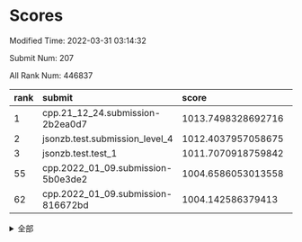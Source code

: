 # Scores

Modified Time: 2022-03-31 03:14:32

Submit Num: 207

All Rank Num: 446837

| rank |               submit               |       score        |       sigma        | pk_num |
| :--- | :--------------------------------- | :----------------- | :----------------- | :----- |
| 1    | cpp.21_12_24.submission-2b2ea0d7   | 1013.7498328692716 | 0.8180513557446423 | 8634   |
| 2    | jsonzb.test.submission_level_4     | 1012.4037957058675 | 0.83807474090347   | 8637   |
| 3    | jsonzb.test.test_1                 | 1011.7070918759842 | 0.7782837798871995 | 8637   |
| 55   | cpp.2022_01_09.submission-5b0e3de2 | 1004.6586053013558 | 0.7334525656286902 | 8637   |
| 62   | cpp.2022_01_09.submission-816672bd | 1004.142586379413  | 0.7061406660718836 | 8633   |


<details>
<summary>全部</summary>

| rank |                 submit                 |       score        |       sigma        | pk_num |
| :--- | :------------------------------------- | :----------------- | :----------------- | :----- |
| 1    | cpp.21_12_24.submission-2b2ea0d7       | 1013.7498328692716 | 0.8180513557446423 | 8634   |
| 2    | jsonzb.test.submission_level_4         | 1012.4037957058675 | 0.83807474090347   | 8637   |
| 3    | jsonzb.test.test_1                     | 1011.7070918759842 | 0.7782837798871995 | 8637   |
| 4    | gobigger.level_3.submission_level_3_33 | 1011.4155875376688 | 0.7669437385478406 | 8633   |
| 5    | gobigger.level_3.submission_level_3_23 | 1011.3423876023015 | 0.7692614618860368 | 8641   |
| 6    | gobigger.level_3.submission_level_3_5  | 1011.3302969143541 | 0.7630496540745862 | 8633   |
| 7    | gobigger.level_3.submission_level_3_3  | 1011.3036946379364 | 0.7724655073711085 | 8637   |
| 8    | gobigger.level_3.submission_level_3_40 | 1011.1247414943934 | 0.760597978613706  | 8635   |
| 9    | gobigger.level_3.submission_level_3_11 | 1010.9376277859059 | 0.7695318508143806 | 8636   |
| 10   | gobigger.level_3.submission_level_3_39 | 1010.9276240858353 | 0.7581145605860641 | 8635   |
| 11   | gobigger.level_3.submission_level_3_0  | 1010.8958753056667 | 0.7622885126573055 | 8639   |
| 12   | gobigger.level_3.submission_level_3_17 | 1010.8128546934582 | 0.7775703903807485 | 8633   |
| 13   | gobigger.level_3.submission_level_3_4  | 1010.6427593183431 | 0.7517247373792694 | 8637   |
| 14   | gobigger.level_3.submission_level_3_9  | 1010.5842705442415 | 0.7599442117426025 | 8635   |
| 15   | gobigger.level_3.submission_level_3_19 | 1010.5463247448403 | 0.7643380689155476 | 8640   |
| 16   | gobigger.level_3.submission_level_3_27 | 1010.543993222683  | 0.7503165348121922 | 8636   |
| 17   | gobigger.level_3.submission_level_3_31 | 1010.4500444372652 | 0.7839907567594128 | 8635   |
| 18   | gobigger.level_3.submission_level_3_48 | 1010.4000845528856 | 0.7365040697964963 | 8633   |
| 19   | gobigger.level_3.submission_level_3_15 | 1010.3934167472331 | 0.7742503707024501 | 8634   |
| 20   | gobigger.level_3.submission_level_3_41 | 1010.3856039958316 | 0.7760041937098435 | 8632   |
| 21   | gobigger.level_3.submission_level_3_26 | 1010.3706920716172 | 0.7456807873887386 | 8639   |
| 22   | gobigger.level_3.submission_level_3_47 | 1010.3381264019083 | 0.7664377039616797 | 8636   |
| 23   | gobigger.level_3.submission_level_3_25 | 1010.3104329447616 | 0.7596501059298463 | 8628   |
| 24   | gobigger.level_3.submission_level_3_21 | 1010.3066221880589 | 0.7471453987421036 | 8629   |
| 25   | gobigger.level_3.submission_level_3_43 | 1010.1249914799681 | 0.7677751944064496 | 8633   |
| 26   | gobigger.level_3.submission_level_3_37 | 1010.0681801701135 | 0.7612197180443536 | 8637   |
| 27   | gobigger.level_3.submission_level_3_44 | 1010.0267702622575 | 0.765227143204729  | 8634   |
| 28   | gobigger.level_3.submission_level_3_2  | 1010.0056954772917 | 0.7584913956896352 | 8631   |
| 29   | gobigger.level_3.submission_level_3_18 | 1009.9559524541861 | 0.7594325567791137 | 8638   |
| 30   | gobigger.level_3.submission_level_3_45 | 1009.922919116291  | 0.7542356076624406 | 8635   |
| 31   | gobigger.level_3.submission_level_3_34 | 1009.922268122663  | 0.7489459719297247 | 8639   |
| 32   | gobigger.level_3.submission_level_3_29 | 1009.9185291531342 | 0.7651416680578286 | 8631   |
| 33   | gobigger.level_3.submission_level_3_46 | 1009.8932942821351 | 0.7609394120315185 | 8642   |
| 34   | gobigger.level_3.submission_level_3_24 | 1009.7546112029529 | 0.7504807119951159 | 8631   |
| 35   | gobigger.level_3.submission_level_3_22 | 1009.7453475033703 | 0.7556975959210334 | 8632   |
| 36   | gobigger.level_3.submission_level_3_12 | 1009.7052884619383 | 0.762824564056494  | 8636   |
| 37   | gobigger.level_3.submission_level_3_6  | 1009.6596817326573 | 0.7368917247245    | 8632   |
| 38   | gobigger.level_3.submission_level_3_13 | 1009.5643241202346 | 0.7646411478975211 | 8637   |
| 39   | gobigger.level_3.submission_level_3_14 | 1009.4988681305273 | 0.7677121033383575 | 8640   |
| 40   | gobigger.level_3.submission_level_3_16 | 1009.4691994903663 | 0.7515942607462905 | 8633   |
| 41   | gobigger.level_3.submission_level_3_49 | 1009.4529022921828 | 0.7527524703138847 | 8631   |
| 42   | gobigger.level_3.submission_level_3_30 | 1009.3313933585281 | 0.73834104360678   | 8637   |
| 43   | gobigger.level_3.submission_level_3_32 | 1009.3291270394793 | 0.7472013659937784 | 8637   |
| 44   | gobigger.level_3.submission_level_3_10 | 1009.258275727174  | 0.7412180366159443 | 8635   |
| 45   | gobigger.level_3.submission_level_3_20 | 1009.1580518858558 | 0.7514797792371328 | 8637   |
| 46   | gobigger.level_3.submission_level_3_35 | 1009.1455992210531 | 0.7526757913254208 | 8631   |
| 47   | gobigger.level_3.submission_level_3_28 | 1009.1431412313161 | 0.7651228990691821 | 8633   |
| 48   | gobigger.level_3.submission_level_3_38 | 1008.9956046602084 | 0.7498480078801791 | 8632   |
| 49   | gobigger.level_3.submission_level_3_7  | 1008.9619090260766 | 0.7688818133537413 | 8634   |
| 50   | gobigger.level_3.submission_level_3_8  | 1008.9546118958541 | 0.7324559197796775 | 8631   |
| 51   | gobigger.level_3.submission_level_3_36 | 1008.6523874524823 | 0.7506053845870105 | 8636   |
| 52   | gobigger.level_3.submission_level_3_1  | 1008.5798647392786 | 0.7457724364467491 | 8636   |
| 53   | gobigger.level_3.submission_level_3_42 | 1007.7545341180411 | 0.7423627126567701 | 8632   |
| 54   | gobigger.level_1.submission_level_1_43 | 1004.9465689190439 | 0.7141893812494452 | 8641   |
| 55   | cpp.2022_01_09.submission-5b0e3de2     | 1004.6586053013558 | 0.7334525656286902 | 8637   |
| 56   | gobigger.level_1.submission_level_1_19 | 1004.4971422187558 | 0.7114837493112791 | 8630   |
| 57   | gobigger.level_1.submission_level_1_27 | 1004.4286432142927 | 0.7144217608007268 | 8632   |
| 58   | gobigger.level_1.submission_level_1_9  | 1004.3174070059986 | 0.7199974201166724 | 8630   |
| 59   | gobigger.level_1.submission_level_1_20 | 1004.3108696061911 | 0.707993868311015  | 8633   |
| 60   | gobigger.level_1.submission_level_1_41 | 1004.1997096796204 | 0.7202592803755214 | 8635   |
| 61   | gobigger.level_1.submission_level_1_39 | 1004.1688864623985 | 0.7222312010693694 | 8634   |
| 62   | cpp.2022_01_09.submission-816672bd     | 1004.142586379413  | 0.7061406660718836 | 8633   |
| 63   | gobigger.level_1.submission_level_1_37 | 1004.0994173058483 | 0.7158351775551367 | 8636   |
| 64   | gobigger.level_1.submission_level_1_36 | 1004.04152404156   | 0.7128177010899461 | 8640   |
| 65   | gobigger.level_1.submission_level_1_5  | 1003.9638705976577 | 0.7286236896539607 | 8633   |
| 66   | gobigger.level_1.submission_level_1_11 | 1003.875807090981  | 0.7242319805695406 | 8633   |
| 67   | gobigger.level_1.submission_level_1_0  | 1003.8741063100816 | 0.7075973639000969 | 8638   |
| 68   | gobigger.level_1.submission_level_1_17 | 1003.8435845513005 | 0.7258412687269804 | 8637   |
| 69   | gobigger.level_1.submission_level_1_31 | 1003.7914172214465 | 0.7094808912810486 | 8635   |
| 70   | gobigger.level_1.submission_level_1_15 | 1003.7694191148782 | 0.7235513140194803 | 8636   |
| 71   | gobigger.level_1.submission_level_1_48 | 1003.7221044191186 | 0.7177670378195913 | 8635   |
| 72   | gobigger.level_1.submission_level_1_12 | 1003.6962157883872 | 0.7186251092379164 | 8635   |
| 73   | gobigger.level_1.submission_level_1_44 | 1003.6510475964963 | 0.7129373713321314 | 8627   |
| 74   | gobigger.level_1.submission_level_1_30 | 1003.6458782524419 | 0.7223243290782366 | 8638   |
| 75   | gobigger.level_1.submission_level_1_4  | 1003.5544039013117 | 0.7193917216122313 | 8633   |
| 76   | gobigger.level_1.submission_level_1_42 | 1003.5337093473964 | 0.7197165068822196 | 8634   |
| 77   | gobigger.level_1.submission_level_1_49 | 1003.5209587457589 | 0.7194961173670403 | 8642   |
| 78   | gobigger.level_1.submission_level_1_16 | 1003.4375617345767 | 0.7078879465592323 | 8637   |
| 79   | gobigger.level_1.submission_level_1_29 | 1003.4206030530637 | 0.7302577197278465 | 8637   |
| 80   | gobigger.level_1.submission_level_1_2  | 1003.3601997895389 | 0.7107133398069401 | 8633   |
| 81   | gobigger.level_1.submission_level_1_47 | 1003.3593032192164 | 0.7121820073097531 | 8631   |
| 82   | gobigger.level_1.submission_level_1_7  | 1003.2815828555118 | 0.7190214620010077 | 8632   |
| 83   | gobigger.level_1.submission_level_1_8  | 1003.2797859614475 | 0.714980575456059  | 8637   |
| 84   | gobigger.level_1.submission_level_1_1  | 1003.263697733575  | 0.7152302253374584 | 8633   |
| 85   | gobigger.level_1.submission_level_1_18 | 1003.2405267537447 | 0.7114703805759631 | 8641   |
| 86   | gobigger.level_1.submission_level_1_10 | 1003.1947475889859 | 0.7179020565584044 | 8631   |
| 87   | gobigger.level_1.submission_level_1_33 | 1003.1785573208359 | 0.7246901757586522 | 8636   |
| 88   | gobigger.level_1.submission_level_1_14 | 1003.1412740550498 | 0.7218760525962455 | 8636   |
| 89   | gobigger.level_1.submission_level_1_35 | 1003.0746641574958 | 0.7132316240417488 | 8636   |
| 90   | gobigger.level_1.submission_level_1_13 | 1003.0704254944721 | 0.7123819719284362 | 8633   |
| 91   | gobigger.level_1.submission_level_1_40 | 1003.0034795893265 | 0.7239432102136076 | 8635   |
| 92   | gobigger.level_1.submission_level_1_32 | 1002.9982401570671 | 0.7168153429064283 | 8632   |
| 93   | gobigger.level_1.submission_level_1_25 | 1002.952306683841  | 0.7031066122214481 | 8634   |
| 94   | gobigger.level_1.submission_level_1_23 | 1002.9105940303488 | 0.7282365998670576 | 8631   |
| 95   | gobigger.level_1.submission_level_1_34 | 1002.8856010034086 | 0.7170092128871562 | 8630   |
| 96   | gobigger.level_1.submission_level_1_28 | 1002.8813337068558 | 0.7231450412756056 | 8636   |
| 97   | gobigger.level_1.submission_level_1_26 | 1002.8599026105433 | 0.7107298067746123 | 8639   |
| 98   | gobigger.level_1.submission_level_1_24 | 1002.8124963175595 | 0.7189092147359192 | 8637   |
| 99   | gobigger.level_1.submission_level_1_3  | 1002.7571326650856 | 0.7173182568539859 | 8633   |
| 100  | gobigger.level_1.submission_level_1_38 | 1002.4675058984858 | 0.713523466899452  | 8631   |
| 101  | gobigger.level_1.submission_level_1_46 | 1002.4141343117599 | 0.7212316732160625 | 8632   |
| 102  | gobigger.level_1.submission_level_1_6  | 1002.3981371502421 | 0.7119889113806482 | 8636   |
| 103  | gobigger.level_1.submission_level_1_22 | 1002.3611938798481 | 0.7163151477242676 | 8634   |
| 104  | gobigger.level_1.submission_level_1_21 | 1002.0151363856805 | 0.703918328170737  | 8631   |
| 105  | gobigger.level_1.submission_level_1_45 | 1001.6136849690116 | 0.7175697474531343 | 8632   |
| 106  | gobigger.random.submission_random_12   | 997.5066534569893  | 0.7052512035955396 | 8633   |
| 107  | gobigger.random.submission_random_3    | 997.0980033218335  | 0.7182946834937014 | 8638   |
| 108  | gobigger.random.submission_random_49   | 996.9720191768118  | 0.7008373242537473 | 8633   |
| 109  | gobigger.random.submission_random_41   | 996.9468654865046  | 0.6941548615873139 | 8635   |
| 110  | gobigger.random.submission_random_40   | 996.8135702697116  | 0.723708988890343  | 8626   |
| 111  | gobigger.random.submission_random_4    | 996.7862747418069  | 0.711209735661808  | 8629   |
| 112  | gobigger.random.submission_random_34   | 996.6908333472873  | 0.700250036286746  | 8635   |
| 113  | gobigger.random.submission_random_1    | 996.6442610791418  | 0.733269529870897  | 8633   |
| 114  | gobigger.random.submission_random_10   | 996.5521738499309  | 0.7050191577248881 | 8638   |
| 115  | gobigger.random.submission_random_18   | 996.4708903804426  | 0.7117038977467628 | 8639   |
| 116  | gobigger.random.submission_random_9    | 996.404495677458   | 0.7263124069183469 | 8635   |
| 117  | gobigger.random.submission_random_22   | 996.3966533327573  | 0.7062485309719742 | 8632   |
| 118  | gobigger.random.submission_random_7    | 996.3700495424057  | 0.7031662342733993 | 8637   |
| 119  | gobigger.random.submission_random_30   | 996.3592471155924  | 0.7315261942074253 | 8631   |
| 120  | gobigger.random.submission_random_44   | 996.3419276352357  | 0.720684331004044  | 8634   |
| 121  | gobigger.random.submission_random_15   | 996.2886905454862  | 0.7285008340319336 | 8635   |
| 122  | gobigger.random.submission_random_2    | 996.1953609904244  | 0.7084992189697419 | 8638   |
| 123  | gobigger.random.submission_random_35   | 996.113074553237   | 0.7106656110252859 | 8639   |
| 124  | gobigger.random.submission_random_23   | 996.0851358729744  | 0.7140237163318505 | 8638   |
| 125  | gobigger.random.submission_random_32   | 996.062748993124   | 0.7028342169370793 | 8636   |
| 126  | gobigger.random.submission_random_14   | 996.0476650022672  | 0.7099227498759598 | 8632   |
| 127  | gobigger.random.submission_random_24   | 996.0453562649328  | 0.7254146423564654 | 8632   |
| 128  | gobigger.random.submission_random_31   | 996.0051656695379  | 0.7117930169603489 | 8633   |
| 129  | gobigger.random.submission_random_42   | 995.9859029436836  | 0.7042139197639122 | 8638   |
| 130  | gobigger.random.submission_random_19   | 995.9474775751564  | 0.7061312568069691 | 8638   |
| 131  | gobigger.random.submission_random_45   | 995.9186375041631  | 0.7038213900060784 | 8631   |
| 132  | gobigger.random.submission_random_25   | 995.8468901218375  | 0.7161874560018577 | 8634   |
| 133  | gobigger.random.submission_random_13   | 995.8465615000883  | 0.7015770593729141 | 8635   |
| 134  | gobigger.random.submission_random_39   | 995.7588967197285  | 0.7241059775624943 | 8634   |
| 135  | gobigger.random.submission_random_29   | 995.7447739710802  | 0.6948344119075018 | 8633   |
| 136  | gobigger.random.submission_random_20   | 995.7016681030241  | 0.7094661796457497 | 8637   |
| 137  | gobigger.random.submission_random_43   | 995.6089237164565  | 0.7106098211565979 | 8627   |
| 138  | gobigger.random.submission_random_11   | 995.5717275979588  | 0.7146535085100105 | 8639   |
| 139  | gobigger.random.submission_random_8    | 995.5223639189129  | 0.7362039762015243 | 8636   |
| 140  | gobigger.random.submission_random_47   | 995.5194346108725  | 0.7256288729008646 | 8636   |
| 141  | gobigger.random.submission_random_48   | 995.5178570830986  | 0.696805691737948  | 8635   |
| 142  | gobigger.random.submission_random_33   | 995.5064786594091  | 0.7038985919877417 | 8634   |
| 143  | gobigger.random.submission_random_37   | 995.4953524261282  | 0.7150347172729128 | 8632   |
| 144  | gobigger.random.submission_random_46   | 995.3740613258722  | 0.7120635567442573 | 8634   |
| 145  | gobigger.random.submission_random_28   | 995.3459286016437  | 0.7086681737205851 | 8636   |
| 146  | gobigger.random.submission_random_16   | 995.2939618390967  | 0.7067646481931854 | 8638   |
| 147  | gobigger.random.submission_random_38   | 995.2908571899264  | 0.7232290208517514 | 8635   |
| 148  | gobigger.random.submission_random_0    | 995.1666056195534  | 0.7118830895565332 | 8636   |
| 149  | gobigger.random.submission_random_5    | 995.1583738212291  | 0.7288693312060539 | 8640   |
| 150  | gobigger.random.submission_random_6    | 995.022286278      | 0.7236062405834699 | 8638   |
| 151  | gobigger.random.submission_random_26   | 995.0125122956464  | 0.7103496296685032 | 8637   |
| 152  | gobigger.random.submission_random_27   | 994.6370800494526  | 0.7064822852383982 | 8636   |
| 153  | gobigger.random.submission_random_36   | 994.3045164275381  | 0.7024746280330306 | 8636   |
| 154  | gobigger.random.submission_random_17   | 994.2844433093486  | 0.7271591042219012 | 8631   |
| 155  | gobigger.random.submission_random_21   | 994.1291155200142  | 0.7151851706187612 | 8628   |
| 156  | gobigger.level_2.submission_level_2_30 | 994.0540139790402  | 0.7371879742379406 | 8635   |
| 157  | gobigger.level_2.submission_level_2_47 | 993.9158031321873  | 0.7238075386743387 | 8637   |
| 158  | gobigger.level_2.submission_level_2_24 | 993.7893816050655  | 0.7307159755259138 | 8635   |
| 159  | gobigger.level_2.submission_level_2_6  | 993.4363751103491  | 0.7432432985134899 | 8631   |
| 160  | gobigger.level_2.submission_level_2_23 | 993.4235933163493  | 0.7312107208704232 | 8629   |
| 161  | gobigger.level_2.submission_level_2_1  | 993.2930257416826  | 0.7198345069780019 | 8636   |
| 162  | gobigger.level_2.submission_level_2_19 | 993.0918950018386  | 0.7477848480352896 | 8637   |
| 163  | gobigger.level_2.submission_level_2_39 | 993.0850010071297  | 0.7368354947598559 | 8632   |
| 164  | gobigger.level_2.submission_level_2_14 | 993.0184815004878  | 0.7290307485827807 | 8635   |
| 165  | gobigger.level_2.submission_level_2_42 | 992.9598587277216  | 0.7402150819875941 | 8638   |
| 166  | gobigger.level_2.submission_level_2_4  | 992.864370407245   | 0.7336955356822519 | 8633   |
| 167  | gobigger.level_2.submission_level_2_31 | 992.8568434051075  | 0.7399330207657576 | 8635   |
| 168  | gobigger.level_2.submission_level_2_18 | 992.843430995752   | 0.753661184534612  | 8631   |
| 169  | gobigger.level_2.submission_level_2_28 | 992.8181345511523  | 0.7483148881738876 | 8635   |
| 170  | gobigger.level_2.submission_level_2_46 | 992.7125529524485  | 0.749029165099886  | 8641   |
| 171  | gobigger.level_2.submission_level_2_9  | 992.7113327251932  | 0.7443643313512092 | 8631   |
| 172  | gobigger.level_2.submission_level_2_34 | 992.6489123510231  | 0.7312290124794305 | 8632   |
| 173  | gobigger.level_2.submission_level_2_38 | 992.6077095729921  | 0.7265570152827421 | 8638   |
| 174  | gobigger.level_2.submission_level_2_29 | 992.507994083611   | 0.7500612049141302 | 8635   |
| 175  | gobigger.level_2.submission_level_2_41 | 992.3988332702644  | 0.7400033717641893 | 8639   |
| 176  | gobigger.level_2.submission_level_2_45 | 992.3737551695574  | 0.7285222042156364 | 8636   |
| 177  | gobigger.level_2.submission_level_2_21 | 992.3544161556755  | 0.7450951581571478 | 8633   |
| 178  | gobigger.level_2.submission_level_2_35 | 992.3494788339565  | 0.7566422564655428 | 8638   |
| 179  | gobigger.level_2.submission_level_2_43 | 992.3052448723672  | 0.7530640127559055 | 8637   |
| 180  | gobigger.level_2.submission_level_2_44 | 992.267714220578   | 0.7341275970570453 | 8631   |
| 181  | gobigger.level_2.submission_level_2_5  | 992.2283154984376  | 0.7720517319396085 | 8633   |
| 182  | gobigger.level_2.submission_level_2_33 | 992.1710411391755  | 0.7369606016901878 | 8634   |
| 183  | gobigger.level_2.submission_level_2_13 | 992.1529277380212  | 0.7626320013140667 | 8636   |
| 184  | gobigger.level_2.submission_level_2_20 | 992.0828229469174  | 0.7579217740759324 | 8633   |
| 185  | gobigger.level_2.submission_level_2_8  | 992.0282065482728  | 0.7521689269244587 | 8635   |
| 186  | gobigger.level_2.submission_level_2_32 | 991.9920846017691  | 0.7650471839230323 | 8636   |
| 187  | gobigger.level_2.submission_level_2_2  | 991.8335503451161  | 0.7569162731603563 | 8632   |
| 188  | gobigger.level_2.submission_level_2_11 | 991.7440583105955  | 0.764605448537962  | 8637   |
| 189  | gobigger.level_2.submission_level_2_3  | 991.7246852214494  | 0.7333406998020152 | 8638   |
| 190  | gobigger.level_2.submission_level_2_22 | 991.6784503083293  | 0.7508355146116052 | 8631   |
| 191  | gobigger.level_2.submission_level_2_37 | 991.6767004355955  | 0.7475553896181778 | 8636   |
| 192  | gobigger.level_2.submission_level_2_7  | 991.6562266988495  | 0.7519555527878955 | 8635   |
| 193  | gobigger.level_2.submission_level_2_12 | 991.5576630210704  | 0.7498355436638041 | 8624   |
| 194  | gobigger.level_2.submission_level_2_36 | 991.5486060808435  | 0.7724557058343149 | 8633   |
| 195  | gobigger.level_2.submission_level_2_16 | 991.541634341789   | 0.740204219360063  | 8627   |
| 196  | gobigger.level_2.submission_level_2_0  | 991.4417595703605  | 0.7503743409035862 | 8630   |
| 197  | gobigger.level_2.submission_level_2_40 | 991.4375301791071  | 0.7466039044249263 | 8635   |
| 198  | gobigger.level_2.submission_level_2_48 | 991.3207218984176  | 0.7539161351170084 | 8636   |
| 199  | gobigger.level_2.submission_level_2_17 | 991.2792969890527  | 0.750905011043603  | 8633   |
| 200  | gobigger.level_2.submission_level_2_15 | 991.1988396055417  | 0.7695294478407713 | 8637   |
| 201  | gobigger.level_2.submission_level_2_25 | 991.110616344793   | 0.732344253913088  | 8636   |
| 202  | gobigger.level_2.submission_level_2_10 | 990.8412859117733  | 0.7496748252422493 | 8628   |
| 203  | gobigger.level_2.submission_level_2_49 | 990.5397106398042  | 0.7569600467811097 | 8633   |
| 204  | gobigger.level_2.submission_level_2_27 | 990.525720394153   | 0.7573020896249067 | 8635   |
| 205  | gobigger.level_2.submission_level_2_26 | 990.5142200993427  | 0.7754949930666666 | 8637   |
| 206  | gobigger.none.submission_none_0        | 979.3136584241034  | 1.24403572815004   | 8633   |
| 207  | gobigger.none.submission_none_1        | 976.2913183341393  | 1.4473681891366734 | 8633   |

</details>